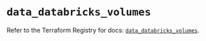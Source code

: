 # `data_databricks_volumes`

Refer to the Terraform Registry for docs: [`data_databricks_volumes`](https://registry.terraform.io/providers/databricks/databricks/1.58.0/docs/data-sources/volumes).
